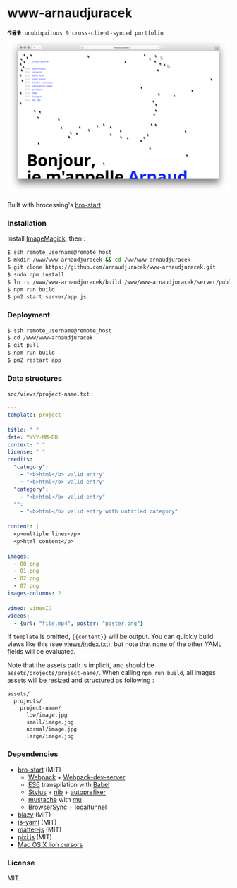 www-arnaudjuracek
=====

`🌎🖥🌍 unubiquitous & cross-client-synced portfolio`
![preview](preview.png?raw=true "preview")

Built with brocessing's [bro-start](https://github.com/brocessing/bro-start/)

### Installation

Install [ImageMagick](https://github.com/ImageMagick/ImageMagick), then :

```bash
$ ssh remote_username@remote_host
$ mkdir /www/www-arnaudjuracek && cd /ww/www-arnaudjuracek
$ git clone https://github.com/arnaudjuracek/www-arnaudjuracek.git
$ sudo npm install
$ ln -s /www/www-arnaudjuracek/build /www/www-arnaudjuracek/server/public
$ npm run build
$ pm2 start server/app.js
```

### Deployment
```bash
$ ssh remote_username@remote_host 
$ cd /www/www-arnaudjuracek
$ git pull
$ npm run build
$ pm2 restart app
```

### Data structures

`src/views/project-name.txt` :

```YAML
---
template: project

title: " "
date: YYYY-MM-DD
context: " "
license: " "
credits:
  "category":
    - "<b>html</b> valid entry"
    - "<b>html</b> valid entry"
  "category":
    - "<b>html</b> valid entry"
  "":
    - "<b>html</b> valid entry with untitled category"

content: |
  <p>multiple lines</p>
  <p>html content</p>

images:
  - 00.png
  - 01.png
  - 02.png
  - 07.png
images-columns: 2

vimeo: vimeoID
videos:
  - {url: "file.mp4", poster: "poster.png"}
```

If `template` is omitted, `{{content}}` will be output. You can quickly build views like this (see [views/index.txt](src/views/index.txt)), but note that none of the other YAML fields will be evaluated.

Note that the assets path is implicit, and should be `assets/projects/project-name/`. 
When calling `npm run build`, all images assets will be resized and structured as following : 
```
assets/
  projects/
    project-name/
      low/image.jpg
      small/image.jpg
      normal/image.jpg
      large/image.jpg
```

### Dependencies
- [bro-start](https://github.com/brocessing/bro-start/) (MIT)
  - [Webpack](https://github.com/webpack/webpack) + [Webpack-dev-server](https://github.com/webpack/webpack-dev-server)
  - [ES6](https://github.com/lukehoban/es6features#readme) transpilation with [Babel](https://github.com/babel/babel)
  - [Stylus](https://github.com/stylus/stylus/) + [nib](https://github.com/tj/nib) + [autoprefixer](https://github.com/jescalan/autoprefixer-stylus)
  - [mustache](https://mustache.github.io/) with [mu](https://github.com/raycmorgan/Mu)
  - [BrowserSync](https://github.com/BrowserSync/browser-sync) + [localtunnel](https://github.com/localtunnel/localtunnel)
- [blazy](https://github.com/dinbror/blazy) (MIT)
- [js-yaml](https://github.com/nodeca/js-yaml) (MIT)
- [matter-js](https://github.com/liabru/matter-js) (MIT)
- [pixi.js](https://github.com/pixijs/pixi.js) (MIT)
- [Mac OS X lion cursors](http://tobiasahlin.com/blog/common-mac-os-x-lion-cursors/)

### License
MIT.
